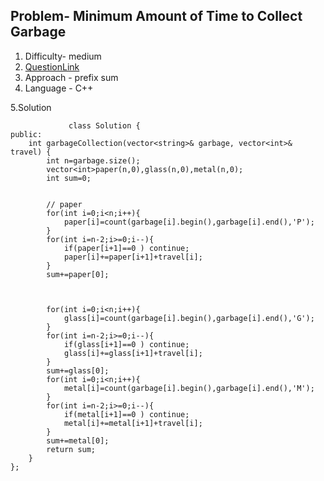 ## Problem- Minimum Amount of Time to Collect Garbage
1. Difficulty- medium 
2. [QuestionLink](https://leetcode.com/problems/minimum-amount-of-time-to-collect-garbage/description/)
3. Approach -  prefix sum
4. Language - C++


5.Solution
 
 
                 class Solution {
    public:
        int garbageCollection(vector<string>& garbage, vector<int>& travel) {
            int n=garbage.size();
            vector<int>paper(n,0),glass(n,0),metal(n,0);
            int sum=0;
    
    
            // paper
            for(int i=0;i<n;i++){
                paper[i]=count(garbage[i].begin(),garbage[i].end(),'P');
            }
            for(int i=n-2;i>=0;i--){
                if(paper[i+1]==0 ) continue;
                paper[i]+=paper[i+1]+travel[i];
            }
            sum+=paper[0];
    
    
    
            for(int i=0;i<n;i++){
                glass[i]=count(garbage[i].begin(),garbage[i].end(),'G');
            }
            for(int i=n-2;i>=0;i--){
                if(glass[i+1]==0 ) continue;
                glass[i]+=glass[i+1]+travel[i];
            }
            sum+=glass[0];
            for(int i=0;i<n;i++){
                metal[i]=count(garbage[i].begin(),garbage[i].end(),'M');
            }
            for(int i=n-2;i>=0;i--){
                if(metal[i+1]==0 ) continue;
                metal[i]+=metal[i+1]+travel[i];
            }
            sum+=metal[0];
            return sum;
        }
    };
